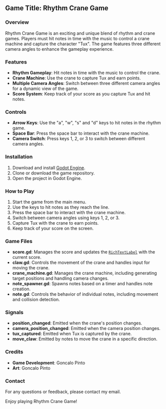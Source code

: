 ## Game Title: Rhythm Crane Game

### Overview
Rhythm Crane Game is an exciting and unique blend of rhythm and crane games. Players must hit notes in time with the music to control a crane machine and capture the character "Tux". The game features three different camera angles to enhance the gameplay experience.

### Features
- **Rhythm Gameplay**: Hit notes in time with the music to control the crane.
- **Crane Machine**: Use the crane to capture Tux and earn points.
- **Multiple Camera Angles**: Switch between three different camera angles for a dynamic view of the game.
- **Score System**: Keep track of your score as you capture Tux and hit notes.

### Controls
- **Arrow Keys**: Use the "a", "w", "s" and "d" keys to hit notes in the rhythm game.
- **Space Bar**: Press the space bar to interact with the crane machine.
- **Camera Switch**: Press keys 1, 2, or 3 to switch between different camera angles.

### Installation
1. Download and install [Godot Engine](https://godotengine.org/).
2. Clone or download the game repository.
3. Open the project in Godot Engine.

### How to Play
1. Start the game from the main menu.
2. Use the keys to hit notes as they reach the line.
3. Press the space bar to interact with the crane machine.
4. Switch between camera angles using keys 1, 2, or 3.
5. Capture Tux with the crane to earn points.
6. Keep track of your score on the screen.

### Game Files
- **score.gd**: Manages the score and updates the [`RichTextLabel`](command:_github.copilot.openSymbolFromReferences?%5B%22%22%2C%5B%7B%22uri%22%3A%7B%22scheme%22%3A%22file%22%2C%22authority%22%3A%22%22%2C%22path%22%3A%22%2Fhome%2Fgoncalop0710%2Fddj-individual-game%2Fscripts%2Fscore.gd%22%2C%22query%22%3A%22%22%2C%22fragment%22%3A%22%22%7D%2C%22pos%22%3A%7B%22line%22%3A2%2C%22character%22%3A19%7D%7D%5D%2C%220d175081-13d9-407b-8d0b-fcae3402e85c%22%5D "Go to definition") with the current score.
- **claw.gd**: Controls the movement of the crane and handles input for moving the crane.
- **crane_machine.gd**: Manages the crane machine, including generating target positions and handling camera changes.
- **note_spawner.gd**: Spawns notes based on a timer and handles note creation.
- **note.gd**: Controls the behavior of individual notes, including movement and collision detection.

### Signals
- **position_changed**: Emitted when the crane's position changes.
- **camera_position_changed**: Emitted when the camera position changes.
- **tux_captured**: Emitted when Tux is captured by the crane.
- **move_claw**: Emitted by notes to move the crane in a specific direction.

### Credits
- **Game Development**: Goncalo Pinto
- **Art**: Goncalo Pinto

### Contact
For any questions or feedback, please contact my email.

Enjoy playing Rhythm Crane Game!